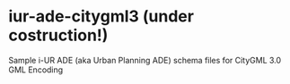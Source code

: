 # iur-ade-citygml3 (under costruction!)
Sample i-UR ADE (aka Urban Planning ADE) schema files for CityGML 3.0 GML Encoding
